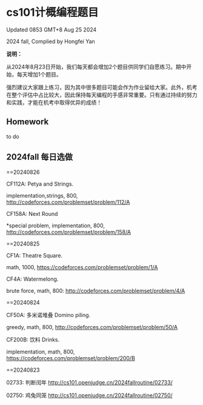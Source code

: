 # cs101计概编程题目

Updated 0853 GMT+8 Aug 25 2024

2024 fall, Complied by Hongfei Yan



**说明：**

从2024年8月23日开始，我们每天都会增加2个题目供同学们自愿练习。期中开始，每天增加1个题目。

强烈建议大家跟上练习，因为其中很多题目可能会作为作业留给大家。此外，机考在整个评估中占比较大，因此保持每天编程的手感非常重要。只有通过持续的努力和实践，才能在机考中取得优异的成绩！



## Homework

to do



## 2024fall 每日选做

<!-- ### ==2024/08/31 -->

==20240826

CF112A: Petya and Strings.

implementation,strings, 800, http://codeforces.com/problemset/problem/112/A

CF158A: Next Round

*special problem, implementation, 800, http://codeforces.com/problemset/problem/158/A


==20240825

CF1A: Theatre Square.

math, 1000, https://codeforces.com/problemset/problem/1/A

CF4A: Watermelong.

brute force, math, 800: http://codeforces.com/problemset/problem/4/A


==20240824

CF50A: 多米诺堆叠 Domino piling.

greedy, math, 800, http://codeforces.com/problemset/problem/50/A

CF200B: 饮料 Drinks.

implementation, math, 800, https://codeforces.com/problemset/problem/200/B



==20240823

02733: 判断闰年
http://cs101.openjudge.cn/2024fallroutine/02733/

02750: 鸡兔同笼
http://cs101.openjudge.cn/2024fallroutine/02750/
